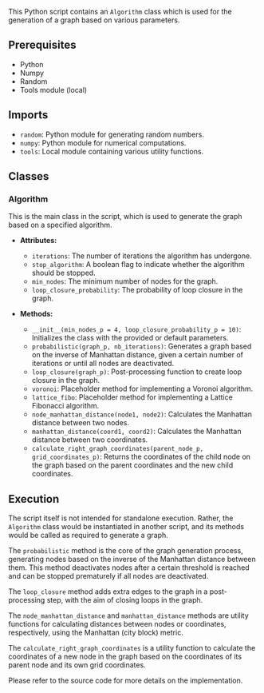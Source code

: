 This Python script contains an `Algorithm` class which is used for the generation of a graph based on various parameters.

## Prerequisites

- Python
- Numpy
- Random
- Tools module (local)

## Imports

- `random`: Python module for generating random numbers.
- `numpy`: Python module for numerical computations.
- `tools`: Local module containing various utility functions.

## Classes

### Algorithm

This is the main class in the script, which is used to generate the graph based on a specified algorithm.

- **Attributes:**
    
    - `iterations`: The number of iterations the algorithm has undergone.
    - `stop_algorithm`: A boolean flag to indicate whether the algorithm should be stopped.
    - `min_nodes`: The minimum number of nodes for the graph.
    - `loop_closure_probability`: The probability of loop closure in the graph.
- **Methods:**
    
    - `__init__(min_nodes_p = 4, loop_closure_probability_p = 10)`: Initializes the class with the provided or default parameters.
    - `probabilistic(graph_p, nb_iterations)`: Generates a graph based on the inverse of Manhattan distance, given a certain number of iterations or until all nodes are deactivated.
    - `loop_closure(graph_p)`: Post-processing function to create loop closure in the graph.
    - `voronoi`: Placeholder method for implementing a Voronoi algorithm.
    - `lattice_fibo`: Placeholder method for implementing a Lattice Fibonacci algorithm.
    - `node_manhattan_distance(node1, node2)`: Calculates the Manhattan distance between two nodes.
    - `manhattan_distance(coord1, coord2)`: Calculates the Manhattan distance between two coordinates.
    - `calculate_right_graph_coordinates(parent_node_p, grid_coordinates_p)`: Returns the coordinates of the child node on the graph based on the parent coordinates and the new child coordinates.

## Execution

The script itself is not intended for standalone execution. Rather, the `Algorithm` class would be instantiated in another script, and its methods would be called as required to generate a graph.

The `probabilistic` method is the core of the graph generation process, generating nodes based on the inverse of the Manhattan distance between them. This method deactivates nodes after a certain threshold is reached and can be stopped prematurely if all nodes are deactivated.

The `loop_closure` method adds extra edges to the graph in a post-processing step, with the aim of closing loops in the graph.

The `node_manhattan_distance` and `manhattan_distance` methods are utility functions for calculating distances between nodes or coordinates, respectively, using the Manhattan (city block) metric.

The `calculate_right_graph_coordinates` is a utility function to calculate the coordinates of a new node in the graph based on the coordinates of its parent node and its own grid coordinates.

Please refer to the source code for more details on the implementation.